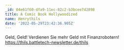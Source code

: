 ```yaml
---
_id: 04e61f60-dfa9-11ec-82c2-b3bcee7d2890
title: A Comic Book Hollywoodized
name: Henrythils
date: '2022-05-29T23:42:36.905Z'
---
```

Geld, Geld! Verdienen Sie mehr Geld mit Finanzrobotern! https://thils.battletech-newsletter.de/thils
